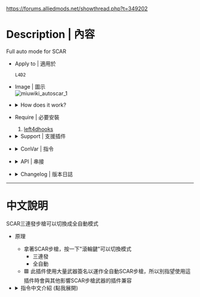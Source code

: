 https://forums.alliedmods.net/showthread.php?t=349202

# Description | 內容
Full auto mode for SCAR

* Apply to | 適用於
	```
	L4D2
	```

* Image | 圖示
    <br/>![miuwiki_autoscar_1](image/miuwiki_autoscar_1.gif)

* <details><summary>How does it work?</summary>

	* Use mouse3 to change mode when using scar
		* Triple Tap
		* Full Auto
	* 🟥 This plugin changed a lot of weapon settings when using Full Auto Scar
		* Don't expect this plugin is compatible with other plugins that modify scar weapon too
</details>

* Require | 必要安裝
	1. [left4dhooks](https://forums.alliedmods.net/showthread.php?t=321696)

* <details><summary>Support | 支援插件</summary>

	1. [l4d_drop](/l4d_drop): Allows players to drop the weapon they are holding
		* 玩家可自行丟棄手中的武器
	2. [l4d2_weapon_csgo_reload](/l4d2_weapon_csgo_reload): Quickswitch Reloading like CS2 in L4D2
		* 將武器改成現代遊戲的裝子彈機制 (仿CS2切槍裝彈設定)
</details>

* <details><summary>ConVar | 指令</summary>

	* cfg/sourcemod/miuwiki_autoscar.cfg
		```php
		// Scar full Auto cycle time. [min 0.03, 0.0=Same as Triple Tap default cycle time]
		miuwiki_autoscar_cycletime "0.11"

		// Scar full Auto reload time. [min 0.5, 0=Same as Triple Tap default reload time]
		miuwiki_autoscar_reloadtime "0"

		// 1=Enable chat notify, 0=Disable chat notify
		miuwiki_autoscar_notify "1"

		// Which mode by default when client joins server? 0=Triple Tap, 1=Full Auto
		miuwiki_autoscar_default "0"

		// Press which button to trigger full auto mode, 131072=Shift, 4=Ctrl, 32=Use, 8192=Reload, 524288=Middle Mouse
		// You can add numbers together, ex: 655360=Shift + Middle Mouse
		miuwiki_autoscar_buttons "524288"
		```
</details>

* <details><summary>API | 串接</summary>

	* [miuwiki_autoscar.inc](scripting/include/miuwiki_autoscar.inc)
		```php
		library name: miuwiki_autoscar
		```
</details>

* <details><summary>Changelog | 版本日誌</summary>

	* v1.3h (2025-10-8)
		* Update cvars

	* v1.2h (2025-9-3)
		* 使用原作者的更新代碼

	* v1.1h (2025-3-19)
		* Optimize client shoot sound

	* v1.0h (2025-2-15)
		* Optimize code to detect frame of scar rifle
		* Update cvars
		* Fixed unable to shoot or reload on windows server
		* Add sound when switch to Full Auto
		* Remove IsGettingUp singature
		* Can't switch mode when reloading
		* Add cfg and API
		* Replace StoreToAddress with SetEntData to prevent crash: tier0.dll + 0x1991d
		* Compatible with "l4d2_weapon_csgo_reload", "l4d_drop" by harry

	* Original & Credit
		* [LinLinLin](https://forums.alliedmods.net/showthread.php?t=349202)
</details>

- - - -
# 中文說明
SCAR三連發步槍可以切換成全自動模式

* 原理
	* 拿著SCAR步槍，按一下"滾輪鍵"可以切換模式
		* 三連發
		* 全自動
	* 🟥 此插件使用大量武器簽名以運作全自動SCAR步槍，所以別指望使用這插件時會與其他影響SCAR步槍武器的插件兼容

* <details><summary>指令中文介紹 (點我展開)</summary>

	* cfg/sourcemod/miuwiki_autoscar.cfg
		```php
		// 全自動SCAR步槍的射速. [最小: 0.03, 0=與三連發模式射速一樣]
		miuwiki_autoscar_cycletime "0.11"

		// 全自動SCAR步槍的裝彈時間. [最小: 0.5, 0=與三連發模式裝彈時間一樣]
		miuwiki_autoscar_reloadtime "0"

		// 1=啟用提示, 0=不啟用提示
		miuwiki_autoscar_notify "1"

		// 玩家進來伺服器時預設使用何種模式, 0=三連發, 1=全自動
		miuwiki_autoscar_default "0"

		// 使用哪個按鍵切換模式? 131072=Shift鍵, 4=蹲下鍵, 32=E鍵, 8192=R鍵, 524288=滾輪鍵
		// 可以數字相加, 譬如: 655360=必須同時按 "Shift鍵+滾輪鍵"
		miuwiki_autoscar_buttons "524288"
		```
</details>